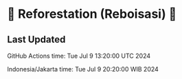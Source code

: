 
# 🌳 Reforestation (Reboisasi) 🌲

## Last Updated

GitHub Actions time: Tue Jul  9 13:20:00 UTC 2024

Indonesia/Jakarta time: Tue Jul  9 20:20:00 WIB 2024
